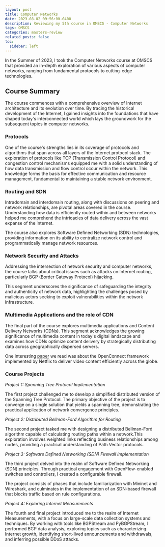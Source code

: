 ```yaml
---
layout: post
title: Computer Networks
date: 2023-08-02 09:56:00-0400
description: Reviewing my 5th course in OMSCS - Computer Networks
tags: OMSCS
categories: masters-review
related_posts: false
toc:
  sidebar: left
---
```

In the Summer of 2023, I took the Computer Networks course at OMSCS that provided an in-depth exploration of various aspects of computer networks, ranging from fundamental protocols to cutting-edge technologies. 

## Course Summary

The course commences with a comprehensive overview of Internet architecture and its evolution over time. By tracing the historical development of the Internet, I gained insights into the foundations that have shaped today's interconnected world which lays the groundwork for the subsequent topics in computer networks.

### Protocols

One of the course's strengths lies in its coverage of protocols and algorithms that span across all layers of the Internet protocol stack. The exploration of protocols like TCP (Transmission Control Protocol) and congestion control mechanisms equipped me with a solid understanding of how data transmission and flow control occur within the network. This knowledge forms the basis for effective communication and resource management, fundamental to maintaining a stable network environment.

### Routing and SDN

Intradomain and interdomain routing, along with discussions on peering and network relationships, are pivotal areas covered in the course. Understanding how data is efficiently routed within and between networks helped me comprehend the intricacies of data delivery across the vast expanse of the Internet. 

The course also explores Software Defined Networking (SDN) technologies, providing information on its ability to centralize network control and programmatically manage network resources.

### Network Security and Attacks

Addressing the intersection of network security and computer networks, the course talks about critical issues such as attacks on Internet routing, particularly BGP (Border Gateway Protocol) hijacking. 

This segment underscores the significance of safeguarding the integrity and authenticity of network data, highlighting the challenges posed by malicious actors seeking to exploit vulnerabilities within the network infrastructure.

### Multimedia Applications and the role of CDN

The final part of the course explores multimedia applications and Content Delivery Networks (CDNs). This segment acknowledges the growing significance of multimedia content in today's digital landscape and examines how CDNs optimize content delivery by strategically distributing data across geographically dispersed servers.

One interesting [paper](https://arxiv.org/pdf/1606.05519.pdf) we read was about the OpenConnect framework implemented by Netflix to deliver video content efficiently across the globe.


### Course Projects

*Project 1: Spanning Tree Protocol Implementation*

The first project challenged me to develop a simplified distributed version of the Spanning Tree Protocol. The primary objective of the project is to converge on a single solution that yields a spanning tree, demonstrating the practical application of network convergence principles.

*Project 2: Distributed Bellman-Ford Algorithm for Routing*

The second project tasked me with designing a distributed Bellman-Ford algorithm capable of calculating routing paths within a network.This exploration involves weighted links reflecting business relationships among nodes, providing a practical understanding of Path Vector protocols.

*Project 3: Software Defined Networking (SDN) Firewall Implementation*

The third project delved into the realm of Software Defined Networking (SDN) principles. Through practical engagement with OpenFlow-enabled switches and controllers, I created a configurable firewall. 

The project consists of phases that include familiarization with Mininet and Wireshark, and culminates in the implementation of an SDN-based firewall that blocks traffic based on rule configurations.


*Project 4: Exploring Internet Measurements*

The fourth and final project introduced me to the realm of Internet Measurements, with a focus on large-scale data collection systems and techniques. 
By working with tools like BGPStream and PyBGPStream, I performed BGP data analysis, exploring topics such as characterizing Internet growth, identifying short-lived announcements and withdrawals, and inferring possible DDoS attacks.